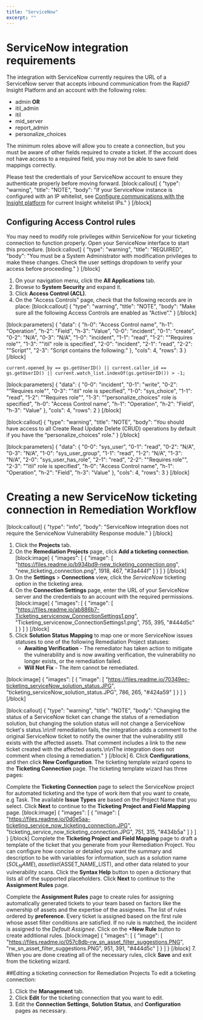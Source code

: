 ```yaml
---
title: "ServiceNow"
excerpt: ""
---
```

# ServiceNow integration requirements

The integration with ServiceNow currently requires the URL of a ServiceNow server that accepts inbound communication from the Rapid7 Insight Platform and an account with the following roles:

* admin
**OR**
* itil_admin
* itil
* mid_server
* report_admin
* personalize_choices

The minimum roles above will allow you to create a connection, but you must be aware of other fields required to create a ticket. If the account does not have access to a required field, you may not be able to save field mappings correctly.

Please test the credentials of your ServiceNow account to ensure they authenticate properly before moving forward.
[block:callout]
{
  "type": "warning",
  "title": "NOTE",
  "body": "If your ServiceNow instance is configured with an IP whitelist, see [Configure communications with the Insight platform](doc:configure-communications-with-the-insight-platform) for current Insight whitelist IPs."
}
[/block]
## Configuring Access Control rules

You may need to modify role privileges within ServiceNow for your ticketing connection to function properly.  Open your ServiceNow interface to start this procedure.
[block:callout]
{
  "type": "warning",
  "title": "REQUIRED",
  "body": "You must be a System Administrator with modification privileges to make these changes.  Check the user settings dropdown to verify your access before proceeding."
}
[/block]
1. On your navigation menu, click the **All Applications** tab.
2. Browse to **System Security** and expand it.
3. Click **Access Control (ACL)**.
4. On the "Access Controls" page, check that the following records are in place:
[block:callout]
{
  "type": "warning",
  "title": "NOTE",
  "body": "Make sure all the following Access Controls are enabled as “Active”."
}
[/block]

[block:parameters]
{
  "data": {
    "h-0": "Access Control name",
    "h-1": "Operation",
    "h-2": "Field",
    "h-3": "Value",
    "0-0": "incident",
    "0-1": "create",
    "0-2": "N/A",
    "0-3": "N/A",
    "1-0": "incident",
    "1-1": "read",
    "1-2": "\"Requires role\"",
    "1-3": "\"itil\" role is specified",
    "2-0": "incident",
    "2-1": "read",
    "2-2": "\"Script\"",
    "2-3": "Script contains the following:"
  },
  "cols": 4,
  "rows": 3
}
[/block]
```
current.opened_by == gs.getUserID() || current.caller_id == gs.getUserID() || current.watch_list.indexOf(gs.getUserID()) > -1;
```
[block:parameters]
{
  "data": {
    "0-0": "incident",
    "0-1": "write",
    "0-2": "\"Requires role\"",
    "0-3": "\"itil\" role is specified",
    "1-0": "sys_choice",
    "1-1": "read",
    "1-2": "\"Requires role\"",
    "1-3": "\"personalize_choices\" role is specified",
    "h-0": "Access Control name",
    "h-1": "Operation",
    "h-2": "Field",
    "h-3": "Value"
  },
  "cols": 4,
  "rows": 2
}
[/block]

[block:callout]
{
  "type": "warning",
  "title": "NOTE",
  "body": "You should have access to all Create Read Update Delete (CRUD) operations by default if you have the “personalize_choices” role."
}
[/block]

[block:parameters]
{
  "data": {
    "0-0": "sys_user",
    "0-1": "read",
    "0-2": "N/A",
    "0-3": "N/A",
    "1-0": "sys_user_group",
    "1-1": "read",
    "1-2": "N/A",
    "1-3": "N/A",
    "2-0": "sys_user_has_role",
    "2-1": "read",
    "2-2": "\"Requires role\"",
    "2-3": "\"itil\" role is specified",
    "h-0": "Access Control name",
    "h-1": "Operation",
    "h-2": "Field",
    "h-3": "Value"
  },
  "cols": 4,
  "rows": 3
}
[/block]
# Creating a new ServiceNow ticketing connection in Remediation Workflow
[block:callout]
{
  "type": "info",
  "body": "ServiceNow integration does not require the ServiceNow Vulnerability Response module."
}
[/block]
1. Click the **Projects** tab.
2. On the **Remediation Projects** page, click **Add a ticketing connection**. 
[block:image]
{
  "images": [
    {
      "image": [
        "https://files.readme.io/b934bd9-new_ticketing_connection.png",
        "new_ticketing_connection.png",
        1918,
        467,
        "#3a444f"
      ]
    }
  ]
}
[/block]
3. On the **Settings** > **Connections** view, click the _ServiceNow_ ticketing option in the ticketing area.
4. On the **Connection Settings** page, enter the URL of your ServiceNow server and the credentials to an account with the required permissions.
[block:image]
{
  "images": [
    {
      "image": [
        "https://files.readme.io/ab886b7-Ticketing_servicenow_ConnectionSettings1.png",
        "Ticketing_servicenow_ConnectionSettings1.png",
        755,
        395,
        "#444d5c"
      ]
    }
  ]
}
[/block]
5. Click **Solution Status Mapping** to map one or more ServiceNow issues statuses to one of the following  Remediation Project statuses: 
   * **Awaiting Verification** - The remediator has taken action to mitigate the vulnerability and is now awaiting verification, the vulnerability no longer exists, or the remediation failed.
   * **Will Not Fix** - The item cannot be remediated.

[block:image]
{
  "images": [
    {
      "image": [
        "https://files.readme.io/70349ec-ticketing_serviceNow_solution_status.JPG",
        "ticketing_serviceNow_solution_status.JPG",
        786,
        265,
        "#424a59"
      ]
    }
  ]
}
[/block]

[block:callout]
{
  "type": "warning",
  "title": "NOTE",
  "body": "Changing the status of a ServiceNow ticket can change the status of a remediation solution, but changing the solution status will not change a ServiceNow ticket's status.\n\nIf remediation fails, the integration adds a comment to the original ServiceNow ticket to notify the owner that the vulnerability still exists with the affected assets. That comment includes a link to the new ticket created with the affected assets.\n\nThe integration does not comment when closing a remediation."
}
[/block]
 6. Click **Configurations**, and then click **New Configuration**. The ticketing template wizard opens to the **Ticketing Connection** page. The ticketing template wizard has three pages:

Complete the **Ticketing Connection** page to select the ServiceNow project for automated ticketing and the type of work item that you want to create, e.g Task.  The available **Issue Types** are based on the Project Name that you select. Click **Next** to continue to the **Ticketing Project and Field Mapping** page.
[block:image]
{
  "images": [
    {
      "image": [
        "https://files.readme.io/0d0e5aa-ticketing_service_now_ticketing_connection.JPG",
        "ticketing_service_now_ticketing_connection.JPG",
        751,
        315,
        "#434b5a"
      ]
    }
  ]
}
[/block]
Complete the **Ticketing Project and Field Mapping** page to draft a template of the ticket that you generate from your Remediation Project. You can configure how concise or detailed you want the summary and description to be with variables for information, such as a solution name ($SOL_NAME), asset list ($ASSET_NAME_LIST), and other data related to your vulnerability scans. Click the **Syntax Help** button to open a dictionary that lists all of the supported placeholders. Click **Next** to continue to the **Assignment Rules** page.

Complete the **Assignment Rules** page to create rules for assigning automatically generated tickets to your team based on factors like the ownership of assets and the expertise of the assignees. The list of rules ordered by **preference**.  Every ticket is assigned based on the first rule whose asset filter conditions are satisfied. If no rule is matched, the incident is assigned to the _Default Assignee_. Click on the **+New Rule** button to create additional rules.
[block:image]
{
  "images": [
    {
      "image": [
        "https://files.readme.io/057c8db-rw_sn_asset_filter_suggestions.PNG",
        "rw_sn_asset_filter_suggestions.PNG",
        951,
        391,
        "#444d5c"
      ]
    }
  ]
}
[/block]
7. When you are done creating all of the necessary rules, click **Save** and exit from the ticketing wizard.

##Editing a ticketing connection for Remediation Projects
To edit a ticketing connection:
1. Click the **Management** tab.
2. Click **Edit** for the ticketing connection that you want to edit.
3. Edit the **Connection Settings**, **Solution Status**, and **Configuration** pages as necessary.